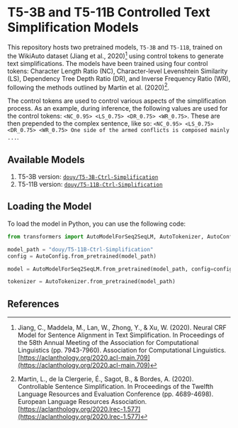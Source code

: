 # T5-3B and T5-11B Controlled Text Simplification Models

This repository hosts two pretrained models, `T5-3B` and `T5-11B`, trained on the WikiAuto dataset (Jiang et al., 2020)[^1^] using control tokens to generate text simplifications. The models have been trained using four control tokens: Character Length Ratio (NC), Character-level Levenshtein Similarity (LS), Dependency Tree Depth Ratio (DR), and Inverse Frequency Ratio (WR), following the methods outlined by Martin et al. (2020)[^2^].

The control tokens are used to control various aspects of the simplification process. As an example, during inference, the following values are used for the control tokens: `<NC_0.95> <LS_0.75> <DR_0.75> <WR_0.75>`. These are then prepended to the complex sentence, like so: `<NC_0.95> <LS_0.75> <DR_0.75> <WR_0.75> One side of the armed conflicts is composed mainly ...`.

## Available Models

1. T5-3B version: [`douy/T5-3B-Ctrl-Simplification`](https://huggingface.co/douy/T5-3B-Ctrl-Simplification)
2. T5-11B version: [`douy/T5-11B-Ctrl-Simplification`](https://huggingface.co/douy/T5-11B-Ctrl-Simplification)

## Loading the Model

To load the model in Python, you can use the following code:

```python
from transformers import AutoModelForSeq2SeqLM, AutoTokenizer, AutoConfig

model_path = "douy/T5-11B-Ctrl-Simplification"
config = AutoConfig.from_pretrained(model_path)

model = AutoModelForSeq2SeqLM.from_pretrained(model_path, config=config, device_map="auto")

tokenizer = AutoTokenizer.from_pretrained(model_path)
```

## References

[^1^]: Jiang, C., Maddela, M., Lan, W., Zhong, Y., & Xu, W. (2020). Neural CRF Model for Sentence Alignment in Text Simplification. In Proceedings of the 58th Annual Meeting of the Association for Computational Linguistics (pp. 7943-7960). Association for Computational Linguistics. [https://aclanthology.org/2020.acl-main.709](https://aclanthology.org/2020.acl-main.709)

[^2^]: Martin, L., de la Clergerie, É., Sagot, B., & Bordes, A. (2020). Controllable Sentence Simplification. In Proceedings of the Twelfth Language Resources and Evaluation Conference (pp. 4689-4698). European Language Resources Association. [https://aclanthology.org/2020.lrec-1.577](https://aclanthology.org/2020.lrec-1.577)
